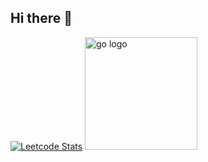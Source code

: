 ## Hi there 👋


[![Leetcode Stats](https://leetcard.jacoblin.cool/fluffy11?theme=wtf)](https://leetcode.com/fluffy11) <img src="https://cdn.jsdelivr.net/gh/devicons/devicon/icons/go/go-original.svg" height="180" alt="go logo"  />
